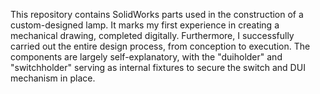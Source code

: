 This repository contains SolidWorks parts used in the construction of a custom-designed lamp.
It marks my first experience in creating a mechanical drawing, completed digitally. 
Furthermore, I successfully carried out the entire design process, from conception to execution. 
The components are largely self-explanatory, with the "duiholder" and "switchholder" serving as internal fixtures to secure the switch and DUI mechanism in place.
